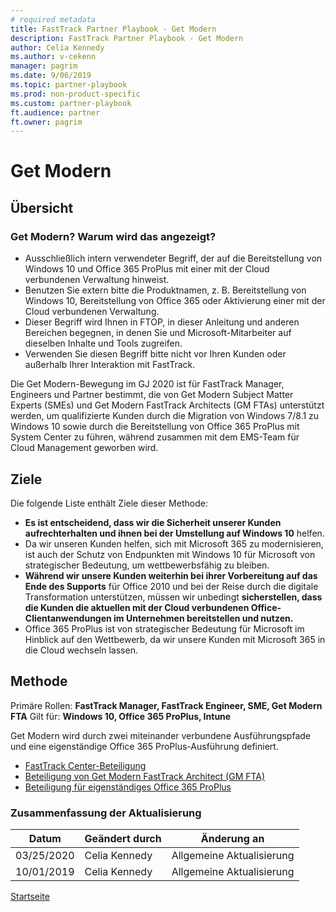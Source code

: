 ```yaml
---  
# required metadata  
title: FastTrack Partner Playbook - Get Modern
description: FastTrack Partner Playbook - Get Modern
author: Celia Kennedy
ms.author: v-cekenn
manager: pagrim
ms.date: 9/06/2019  
ms.topic: partner-playbook  
ms.prod: non-product-specific  
ms.custom: partner-playbook  
ft.audience: partner  
ft.owner: pagrim 
---  
```


# Get Modern

## Übersicht

### Get Modern? Warum wird das angezeigt?

- Ausschließlich intern verwendeter Begriff, der auf die Bereitstellung von Windows 10 und Office 365 ProPlus mit einer mit der Cloud verbundenen Verwaltung hinweist.
- Benutzen Sie extern bitte die Produktnamen, z. B. Bereitstellung von Windows 10, Bereitstellung von Office 365 oder Aktivierung einer mit der Cloud verbundenen Verwaltung.
- Dieser Begriff wird Ihnen in FTOP, in dieser Anleitung und anderen Bereichen begegnen, in denen Sie und Microsoft-Mitarbeiter auf dieselben Inhalte und Tools zugreifen.
- Verwenden Sie diesen Begriff bitte nicht vor Ihren Kunden oder außerhalb Ihrer Interaktion mit FastTrack.

Die Get Modern-Bewegung im GJ 2020 ist für FastTrack Manager, Engineers und Partner bestimmt, die von Get Modern Subject Matter Experts (SMEs) und Get Modern FastTrack Architects (GM FTAs) unterstützt werden, um qualifizierte Kunden durch die Migration von Windows 7/8.1 zu Windows 10 sowie durch die Bereitstellung von Office 365 ProPlus mit System Center zu führen, während zusammen mit dem EMS-Team für Cloud Management geworben wird.

##  Ziele

Die folgende Liste enthält Ziele dieser Methode:

- **Es ist entscheidend, dass wir die Sicherheit unserer Kunden aufrechterhalten und ihnen bei der Umstellung auf Windows 10** helfen.
- Da wir unseren Kunden helfen, sich mit Microsoft 365 zu modernisieren, ist auch der Schutz von Endpunkten mit Windows 10 für Microsoft von strategischer Bedeutung, um wettbewerbsfähig zu bleiben.
- **Während wir unsere Kunden weiterhin bei ihrer Vorbereitung auf das Ende des Supports** für Office 2010 und bei der Reise durch die digitale Transformation unterstützen, müssen wir unbedingt **sicherstellen, dass die Kunden die aktuellen mit der Cloud verbundenen Office-Clientanwendungen im Unternehmen bereitstellen und nutzen.**
- Office 365 ProPlus ist von strategischer Bedeutung für Microsoft im Hinblick auf den Wettbewerb, da wir unsere Kunden mit Microsoft 365 in die Cloud wechseln lassen.

## Methode

Primäre Rollen: **FastTrack Manager, FastTrack Engineer, SME, Get Modern FTA**
Gilt für: **Windows 10, Office 365 ProPlus, Intune**

Get Modern wird durch zwei miteinander verbundene Ausführungspfade und eine eigenständige Office 365 ProPlus-Ausführung definiert.

- [FastTrack Center-Beteiligung](approach-get-modern-ftc-de.md)
- [Beteiligung von Get Modern FastTrack Architect (GM FTA)](approach-get-modern-gm-fta-de.md)
- [Beteiligung für eigenständiges Office 365 ProPlus](approach-opp-365-standalone-de.md)

### Zusammenfassung der Aktualisierung

|Datum|Geändert durch|Änderung an|
|---------|---------------|----------------------------|
|03/25/2020| Celia Kennedy| Allgemeine Aktualisierung|
|10/01/2019| Celia Kennedy| Allgemeine Aktualisierung|

[Startseite](http://partner-docs.microsoft.com)
